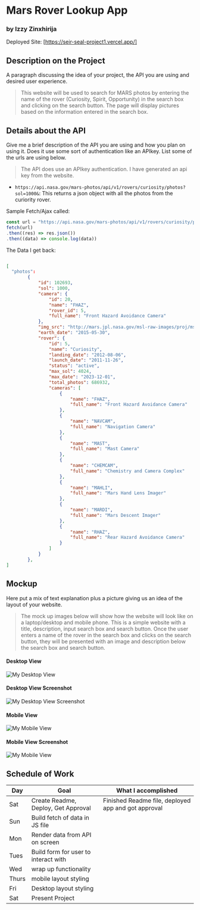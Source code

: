 # Mars Rover Lookup App
### by Izzy Zinxhirija

Deployed Site: [https://seir-seal-project1.vercel.app/]

## Description on the Project

A paragraph discussing the idea of your project, the API you are using and desired user experience.

> This website will be used to search for MARS photos by entering the name of the rover (Curiosity, Spirit, Opportunity) in the search box and clicking on the search button. The page will display pictures based on the information entered in the search box. 

## Details about the API

Give me a brief description of the API you are using and how you plan on using it. Does it use some sort of authentication like an APIkey. List some of the urls are using below.

> The API does use an APIkey authentication. I have generated an api key from the website. 

- `https://api.nasa.gov/mars-photos/api/v1/rovers/curiosity/photos?sol=1000&`: This returns a json object with all the photos from the curiority rover.

Sample Fetch/Ajax called:
```js
const url = "https://api.nasa.gov/mars-photos/api/v1/rovers/curiosity/photos?sol=1000&"
fetch(url)
.then((res) => res.json())
.then((data) => console.log(data))
```

The Data I get back:
```json

[
  "photos": 
        {
            "id": 102693,
            "sol": 1000,
            "camera": {
                "id": 20,
                "name": "FHAZ",
                "rover_id": 5,
                "full_name": "Front Hazard Avoidance Camera"
            },
            "img_src": "http://mars.jpl.nasa.gov/msl-raw-images/proj/msl/redops/ods/surface/sol/01000/opgs/edr/fcam/FLB_486265257EDR_F0481570FHAZ00323M_.JPG",
            "earth_date": "2015-05-30",
            "rover": {
                "id": 5,
                "name": "Curiosity",
                "landing_date": "2012-08-06",
                "launch_date": "2011-11-26",
                "status": "active",
                "max_sol": 4024,
                "max_date": "2023-12-01",
                "total_photos": 686932,
                "cameras": [
                    {
                        "name": "FHAZ",
                        "full_name": "Front Hazard Avoidance Camera"
                    },
                    {
                        "name": "NAVCAM",
                        "full_name": "Navigation Camera"
                    },
                    {
                        "name": "MAST",
                        "full_name": "Mast Camera"
                    },
                    {
                        "name": "CHEMCAM",
                        "full_name": "Chemistry and Camera Complex"
                    },
                    {
                        "name": "MAHLI",
                        "full_name": "Mars Hand Lens Imager"
                    },
                    {
                        "name": "MARDI",
                        "full_name": "Mars Descent Imager"
                    },
                    {
                        "name": "RHAZ",
                        "full_name": "Rear Hazard Avoidance Camera"
                    }
                ]
            }
        },
]
```

## Mockup

Here put a mix of text explanation plus a picture giving us an idea of the layout of your website.

> The mock up images below will show how the website will look like on a laptop/desktop and mobile phone. This is a simple website with a title, description, input search box and search button. Once the user enters a name of the rover in the search box and clicks on the search button, they will be presented with an image and description below the search box and search button.


#### Desktop View

![My Desktop View](https://i.imgur.com/a90dNzk.png)

#### Desktop View Screenshot
![My Desktop View Screenshot](https://imgur.com/UhFVOPW.jpg)

#### Mobile View

![My Mobile View](https://i.imgur.com/7QNbLkY.png)

#### Mobile View Screenshot
![My Mobile View](https://imgur.com/U7Z2PVS.jpg)

## Schedule of Work

|Day | Goal | What I accomplished |
|----|------|-----------------------|
| Sat | Create Readme, Deploy, Get Approval | Finished Readme file, deployed app and got approval |
| Sun | Build fetch of data in JS file ||
| Mon | Render data from API on screen ||
| Tues| Build form for user to interact with ||
| Wed | wrap up functionality ||
|Thurs| mobile layout styling ||
| Fri | Desktop layout styling ||
| Sat | Present Project ||